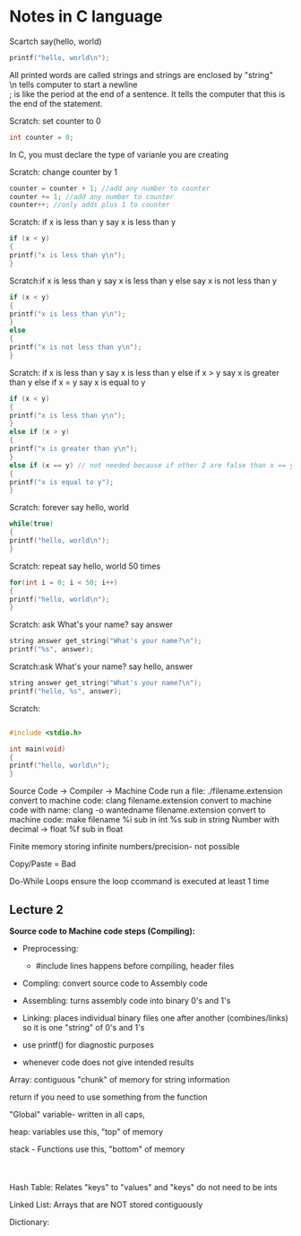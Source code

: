 # Notes in C language


Scartch  say(hello, world)
```C <- Tells Markdown code is "C"
printf("hello, world\n");
```

All printed words are called strings and strings are enclosed by "string"<br>
\n tells computer to start a newline<br>
; is like the period at the end of a sentence. It tells the computer that this is the end of the statement.<br>

Scratch: set counter to 0
```C
int counter = 0;
```

In C, you must declare the type of varianle you are creating

Scratch: change counter by 1
```C
counter = counter + 1; //add any number to counter
counter += 1; //add any number to counter 
counter++; //only adds plus 1 to counter
```

Scratch: if x is less than y say x is less than y
```C
if (x < y)
{
printf("x is less than y\n");
}
```

Scratch:if x is less than y say x is less than y else say x is not less than y
```C
if (x < y)
{
printf("x is less than y\n");
}
else
{
printf("x is not less than y\n");
}
```

Scratch: if x is less than y say x is less than y else if x > y say x is greater than y else if x = y say x is equal to y 
```C
if (x < y)
{
printf("x is less than y\n");
}
else if (x > y)
{
printf("x is greater than y\n");
}
else if (x == y) // not needed because if other 2 are false than x == y is true
{
printf("x is equal to y");
}
```

Scratch: forever say hello, world
```C
while(true)
{
printf("hello, world\n"); 
}
```

Scratch: repeat say hello, world 50 times
```C
for(int i = 0; i < 50; i++)
{
printf("hello, world\n"); 
}
```

Scratch: ask What's your name? say answer
```C
string answer get_string("What's your name?\n");
printf("%s", answer);
```

Scratch:ask What's your name? say hello, answer
```C
string answer get_string("What's your name?\n");
printf("hello, %s", answer);
```

Scratch:
```C

```

```C
#include <stdio.h>

int main(void)
{
printf("hello, world\n");
}
```
Source Code -> Compiler -> Machine Code
run a file: ./filename.extension
convert to machine code: clang filename.extension
convert to machine code with name: clang -o wantedname filename.extension
convert to machine code: make filename
%i sub in int
%s sub in string
Number with decimal -> float
%f sub in float

Finite memory storing infinite numbers/precision- not possible

Copy/Paste = Bad


Do-While Loops ensure the loop ccommand is executed at least 1 time
## Lecture 2

**Source code to Machine code steps (Compiling):**
* Preprocessing:
    * #include lines happens before compiling, header files
* Compling: convert source code to Assembly code
* Assembling: turns assembly code into binary 0's and 1's
* Linking: places individual binary files one after another (combines/links) so it is one "string" of 0's and 1's 


* use printf() for diagnostic purposes
* whenever code does not give intended results

Array: contiguous "chunk" of memory for string information

return if you need to use something from the function

"Global" variable- written in all caps, 

heap: variables use this, "top" of memory

stack - Functions use this, "bottom" of memory<br>
<br>
<br>
<br>
Hash Table: Relates "keys" to "values" and "keys" do not need to be ints


Linked List: Arrays that are NOT stored contiguously

Dictionary: 
